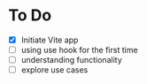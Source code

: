 # To Do
- [x] Initiate Vite app
- [ ] using use hook for the first time
- [ ] understanding functionality
- [ ] explore use cases  